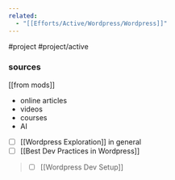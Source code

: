 ```yaml
---
related:
  - "[[Efforts/Active/Wordpress/Wordpress]]"
---
```

#project #project/active 

### sources
[[from mods]]

- online articles
- videos
- courses
- AI

- [ ] [[Wordpress Exploration]] in general
- [ ] [[Best Dev Practices in Wordpress]]
> - [ ] [[Wordpress Dev Setup]]
